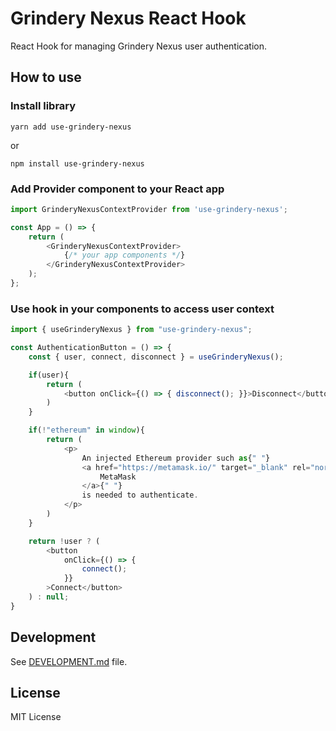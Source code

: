 # Grindery Nexus React Hook

React Hook for managing Grindery Nexus user authentication.

## How to use

### Install library

`yarn add use-grindery-nexus`

or 

`npm install use-grindery-nexus`

### Add Provider component to your React app

```js
import GrinderyNexusContextProvider from 'use-grindery-nexus';

const App = () => {
    return (
        <GrinderyNexusContextProvider>
            {/* your app components */}
        </GrinderyNexusContextProvider>
    );
};
```

### Use hook in your components to access user context

```js
import { useGrinderyNexus } from "use-grindery-nexus";

const AuthenticationButton = () => {
    const { user, connect, disconnect } = useGrinderyNexus();

    if(user){
        return (
            <button onClick={() => { disconnect(); }}>Disconnect</button>
        )
    }

    if(!"ethereum" in window){
        return (
            <p>
                An injected Ethereum provider such as{" "}
                <a href="https://metamask.io/" target="_blank" rel="noreferrer">
                    MetaMask
                </a>{" "}
                is needed to authenticate.
            </p>
        )
    }

    return !user ? (
        <button
            onClick={() => {
                connect();
            }}
        >Connect</button>
    ) : null;
}
```

## Development

See [DEVELOPMENT.md](https://github.com/grindery-io/use-grindery-nexus/blob/master/DEVELOPMENT.md) file.

## License

MIT License